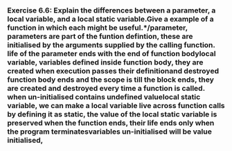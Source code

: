 ### Exercise 6.6: Explain the differences between a parameter, a local variable, and a local static variable.Give a example of a function in which each might be useful.*/**parameter**, parameters are part of the funtion defintion, these are initialised by the arguments supplied by the calling function. life of the parameter ends with the end of function body**local variable**, variables defined inside function body, they are created when execution passes their definitionand destroyed function body ends and the scope is till the block ends, they are created and destroyed every time a function is called. when un-initialised contains undefined value**local static variable**, we can make a local variable live across function calls by defining it as static, the value of the local static variable is preserved when the function ends, their life ends only when the program terminatesvariables un-initialised will be value initialised, 
